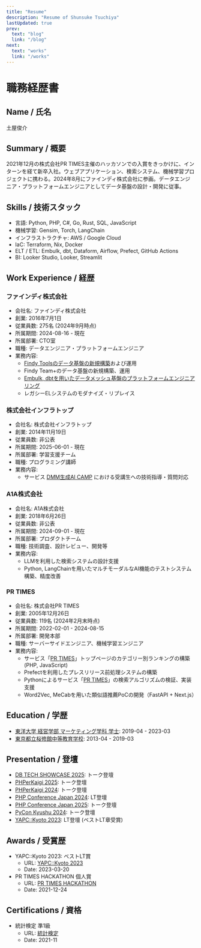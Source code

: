 ```yaml
---
title: "Resume"
description: "Resume of Shunsuke Tsuchiya"
lastUpdated: true
prev:
  text: "blog"
  link: "/blog"
next:
  text: "works"
  link: "/works"
---
```


# 職務経歴書

## Name / 氏名

土屋俊介

## Summary / 概要

2021年12月の株式会社PR TIMES主催のハッカソンでの入賞をきっかけに、インターンを経て新卒入社。ウェブアプリケーション、検索システム、機械学習プロジェクトに携わる。2024年8月にファインディ株式会社に参画。データエンジニア・プラットフォームエンジニアとしてデータ基盤の設計・開発に従事。

## Skills / 技術スタック

- 言語: Python, PHP, C#, Go, Rust, SQL, JavaScript
- 機械学習: Gensim, Torch, LangChain
- インフラストラクチャ: AWS / Google Cloud
- IaC: Terraform, Nix, Docker
- ELT / ETL: Embulk, dbt, Dataform, Airflow, Prefect, GitHub Actions
- BI: Looker Studio, Looker, Streamlit

## Work Experience / 経歴

### ファインディ株式会社

- 会社名: ファインディ株式会社
- 創業: 2016年7月1日
- 従業員数: 275名 (2024年9月時点)
- 所属期間: 2024-08-16 - 現在
- 所属部署: CTO室
- 職種: データエンジニア・プラットフォームエンジニア
- 業務内容:
    - [Findy Toolsのデータ基盤の新規構築](https://tech.findy.co.jp/entry/findy_tools_data_infrastructure_introduction)および運用
    - Findy Team+のデータ基盤の新規構築、運用
    - [Embulk, dbtを用いたデータメッシュ基盤のプラットフォームエンジニアリング](https://note.com/shunsock/n/n6497ca46bbb1)
    - レガシーELシステムのモダナイズ・リプレイス

### 株式会社インフラトップ

- 会社名: 株式会社インフラトップ
- 創業: 2014年11月19日
- 従業員数: 非公表
- 所属期間: 2025-06-01 - 現在
- 所属部署: 学習支援チーム
- 職種: プログラミング講師
- 業務内容:
    - サービス [DMM生成AI CAMP](https://generative-ai.web-camp.io/) における受講生への技術指導・質問対応

### A1A株式会社

- 会社名: A1A株式会社
- 創業: 2018年6月26日
- 従業員数: 非公表
- 所属期間: 2024-09-01 - 現在
- 所属部署: プロダクトチーム
- 職種: 技術調査、設計レビュー、開発等
- 業務内容:
    - LLMを利用した検索システムの設計支援
    - Python, LangChainを用いたマルチモーダルなAI機能のテストシステム構築、精度改善

### PR TIMES

- 会社名: 株式会社PR TIMES
- 創業: 2005年12月26日
- 従業員数: 119名 (2024年2月末時点)
- 所属期間: 2022-02-01 - 2024-08-15
- 所属部署: 開発本部
- 職種: サーバーサイドエンジニア、機械学習エンジニア
- 業務内容:
    - サービス「[PR TIMES](https://prtimes.jp/)」トップページのカテゴリー別ランキングの構築 (PHP, JavaScript)
    - Prefectを利用したプレスリリース前処理システムの構築
    - Pythonによるサービス「[PR TIMES](https://prtimes.jp/)」の検索アルゴリズムの検証、実装支援
    - Word2Vec, MeCabを用いた類似語推薦PoCの開発（FastAPI + Next.js）

## Education / 学歴

- [東洋大学 経営学部 マーケティング学科 学士](https://www.toyo.ac.jp/): 2019-04 - 2023-03
- [東京都立桜修館中等教育学校](https://www.metro.ed.jp/oshukan-s/): 2013-04 - 2019-03

## Presentation / 登壇

- [DB TECH SHOWCASE 2025](https://www.db-tech-showcase.com/2025): トーク登壇
- [PHPerKaigi 2025](https://phperkaigi.jp/2025/): トーク登壇
- [PHPerKaigi 2024](https://phperkaigi.jp/2024/): トーク登壇
- [PHP Conference Japan 2024](https://phpcon.php.gr.jp/2025/): LT登壇
- [PHP Conference Japan 2025](https://phpcon.php.gr.jp/2024/): トーク登壇
- [PyCon Kyushu 2024](https://kyushu.pycon.jp/2024/): トーク登壇
- [YAPC::Kyoto 2023](https://yapcjapan.org/2023kyoto/): LT登壇 (ベストLT章受賞)

## Awards / 受賞歴

- YAPC::Kyoto 2023: ベストLT賞
    - URL: [YAPC::Kyoto 2023](https://yapcjapan.org/2023kyoto/)
    - Date: 2023-03-20
- PR TIMES HACKATHON 個人賞 
    - URL: [PR TIMES HACKATHON](https://www.wantedly.com/projects/796082)
    - Date: 2021-12-24

## Certifications / 資格

- 統計検定 準1級
    - URL: [統計検定](https://www.toukei-kentei.jp/)
    - Date: 2021-11

